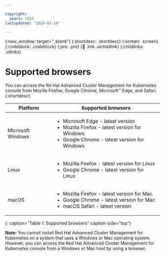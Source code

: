 ```yaml
---

copyright:
  years: 2020
lastupdated: "2020-03-16"

---
```


{:new_window: target="_blank"}
{:shortdesc: .shortdesc}
{:screen: .screen}
{:codeblock: .codeblock}
{:pre: .pre}
{:child: .link .ulchildlink}
{:childlinks: .ullinks}

# Supported browsers

You can access the Rd Hat Advanced Cluster Management for Kubernetes console from Mozilla Firefox, Google Chrome, Microsoft™ Edge, and Safari.
{:shortdesc}

|Platform|Supported browsers|
|--------|------------------|
|Microsoft Windows|<ul><li>Microsoft Edge - latest version</li><li>Mozilla Firefox - latest version for Windows</li><li>Google Chrome - latest version for Windows</li></ul>|
|Linux |<ul><li>Mozilla Firefox - latest version for Linux</li><li>Google Chrome - latest version for Linux</li></ul>|
|macOS|<ul><li>Mozilla Firefox - latest version for Mac</li><li>Google Chrome - latest version for Mac</li><li>macOS Safari - latest version</li></ul>|
{: caption="Table 1. Supported browsers" caption-side="top"}

**Note:** You cannot install Red Hat Advanced Cluster Management for Kubernetes on a system that uses a Windows or Mac operating system. However, you can access the Red Hat Advanced Cluster Management for Kubernetes console from a Windows or Mac host by using a browser.
